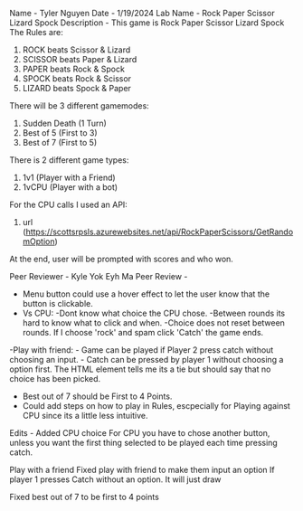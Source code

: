 Name - Tyler Nguyen
Date - 1/19/2024
Lab Name - Rock Paper Scissor Lizard Spock
Description - 
This game is Rock Paper Scissor Lizard Spock
The Rules are: 
1. ROCK beats Scissor & Lizard
2. SCISSOR beats Paper & Lizard
3. PAPER beats Rock & Spock
4. SPOCK beats Rock & Scissor
5. LIZARD beats Spock & Paper

There will be 3 different gamemodes:
1. Sudden Death (1 Turn)
2. Best of 5 (First to 3)
3. Best of 7 (First to 5)

There is 2 different game types:
1. 1v1 (Player with a Friend)
2. 1vCPU (Player with a bot)

For the CPU calls I used an API:
1. url (https://scottsrpsls.azurewebsites.net/api/RockPaperScissors/GetRandomOption)

At the end, user will be prompted with scores and who won.

Peer Reviewer - Kyle Yok Eyh Ma
Peer Review - 
- Menu button could use a hover effect to let the user know that the button is clickable. 
- Vs CPU: 
    -Dont know what choice the CPU chose. 
    -Between rounds its hard to know what to click and when. 
    -Choice does not reset between rounds. If I choose 'rock' and spam click 'Catch' the game ends.

-Play with friend:
    - Game can be played if Player 2 press catch without choosing an input. 
    - Catch can be pressed by player 1 without choosing a option first. The HTML element tells me its a tie but should say that no choice has been picked.

- Best out of 7 should be First to 4 Points. 
- Could add steps on how to play in Rules, escpecially for Playing against CPU since its a little less intuitive.  

Edits - 
Added CPU choice
For CPU you have to chose another button, unless you want the first thing selected to be played each time pressing catch.

Play with a friend
Fixed play with friend to make them input an option
If player 1 presses Catch without an option. It will just draw

Fixed best out of 7 to be first to 4 points


